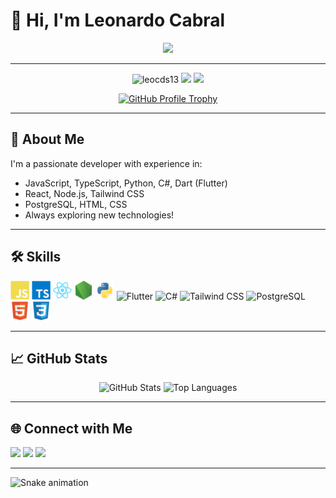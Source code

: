 # 👋 Hi, I'm Leonardo Cabral

<p align="center">
  <img src="https://readme-typing-svg.demolab.com?font=Fira+Code&size=24&pause=1000&color=00BFFF&center=true&vCenter=true&width=435&lines=Full-stack+Developer;Open+Source+Enthusiast;Tech+Lover+%F0%9F%92%BB;Always+Learning+%F0%9F%8E%93"/>
</p>

---

<p align="center">
  <img src="https://komarev.com/ghpvc/?username=leocds13&label=Profile+views&color=0e75b6&style=flat" alt="leocds13"/>
  <img src="https://img.shields.io/github/followers/leocds13?label=Followers&style=social"/>
  <img src="https://img.shields.io/github/stars/leocds13?label=Stars&style=social"/>
</p>

<p align="center">
  <a href="https://github.com/ryo-ma/github-profile-trophy">
    <img src="https://github-profile-trophy.vercel.app/?username=leocds13&theme=dracula&margin-w=10&margin-h=10&row=1" alt="GitHub Profile Trophy"/>
  </a>
</p>

---

## 🚀 About Me

I'm a passionate developer with experience in:

- JavaScript, TypeScript, Python, C#, Dart (Flutter)
- React, Node.js, Tailwind CSS
- PostgreSQL, HTML, CSS
- Always exploring new technologies!

---

## 🛠️ Skills

<p>
  <img src="https://raw.githubusercontent.com/devicons/devicon/master/icons/javascript/javascript-plain.svg" height="30" alt="JavaScript"/>
  <img src="https://raw.githubusercontent.com/devicons/devicon/master/icons/typescript/typescript-plain.svg" height="30" alt="TypeScript"/>
  <img src="https://raw.githubusercontent.com/devicons/devicon/master/icons/react/react-original.svg" height="30" alt="React"/>
  <img src="https://raw.githubusercontent.com/devicons/devicon/master/icons/nodejs/nodejs-original.svg" height="30" alt="Node.js"/>
  <img src="https://raw.githubusercontent.com/devicons/devicon/master/icons/python/python-original.svg" height="30" alt="Python"/>
  <img src="https://cdn.jsdelivr.net/gh/devicons/devicon/icons/flutter/flutter-original.svg" height="30" alt="Flutter"/>
  <img src="https://cdn.jsdelivr.net/gh/devicons/devicon/icons/csharp/csharp-plain.svg" height="30" alt="C#"/>
  <img src="https://cdn.jsdelivr.net/gh/devicons/devicon/icons/tailwindcss/tailwindcss-original.svg" height="30" alt="Tailwind CSS"/>
  <img src="https://cdn.jsdelivr.net/gh/devicons/devicon/icons/postgresql/postgresql-plain.svg" height="30" alt="PostgreSQL"/>
  <img src="https://raw.githubusercontent.com/devicons/devicon/master/icons/html5/html5-original.svg" height="30" alt="HTML5"/>
  <img src="https://raw.githubusercontent.com/devicons/devicon/master/icons/css3/css3-original.svg" height="30" alt="CSS3"/>
</p>

---

## 📈 GitHub Stats

<p align="center">
  <img height="180em" src="https://github-readme-stats.vercel.app/api?username=leocds13&show_icons=true&theme=default&include_all_commits=true" alt="GitHub Stats"/>
  <img height="180em" src="https://github-readme-stats.vercel.app/api/top-langs/?username=leocds13&layout=compact&langs_count=7&theme=default" alt="Top Languages"/>
</p>

---

## 🌐 Connect with Me

<p>
  <a href="https://www.instagram.com/leonardo_cabralsan/" target="_blank"><img src="https://img.shields.io/badge/-Instagram-%23E4405F?style=for-the-badge&logo=instagram&logoColor=white"/></a>
  <a href="mailto:leocab.san@gmail.com"><img src="https://img.shields.io/badge/-Gmail-%23333?style=for-the-badge&logo=gmail&logoColor=white"/></a>
  <a href="https://www.linkedin.com/in/leonardocabralsantos" target="_blank"><img src="https://img.shields.io/badge/-LinkedIn-%230077B5?style=for-the-badge&logo=linkedin&logoColor=white"/></a>
</p>

---

![Snake animation](https://github.com/leocds13/leocds13/blob/output/github-contribution-grid-snake.svg)
